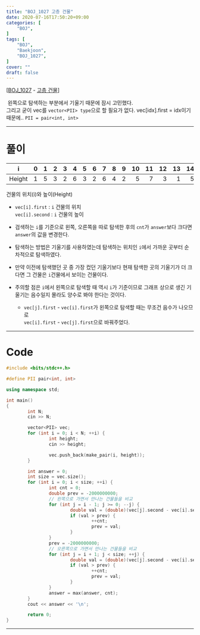 ```yaml
---
title: "BOJ_1027 고층 건물"
date: 2020-07-16T17:50:20+09:00
categories: [
	"BOJ",
]
tags: [
	"BOJ",
	"Baekjoon",
	"BOJ_1027",
]
cover: ""
draft: false
---
```


[[BOJ_1027](https://www.acmicpc.net/problem/1027) - [고층 건물](https://www.acmicpc.net/problem/1027)]

&nbsp;왼쪽으로 탐색하는 부분에서 기울기 때문에 잠시 고민했다.<br>
그리고 굳이 vec를 `vector<PII> type`으로 할 필요가 없다. vec[idx].first = idx이기 때문에.. `PII = pair<int, int>`

<hr>

# 풀이

<center>

|   i    |   0 |   1 |   2 |   3 |   4 |   5 |   6 |   7 |   8 |   9 |  10 |  11 |  12 |  13 |  14 |
| :----: | --: | --: | --: | --: | --: | --: | --: | --: | --: | --: | --: | --: | --: | --: | --: |
| Height |   1 |   5 |   3 |   2 |   6 |   3 |   2 |   6 |   4 |   2 |   5 |   7 |   3 |   1 |   5 |

</center>
<figcaption>건물의 위치(i)와 높이(Height)</figcaption>

- `vec[i].first` : `i` 건물의 위치<br>`vec[i].second` : `i` 건물의 높이

- 검색하는 `i`를 기준으로 왼쪽, 오른쪽을 따로 탐색한 후의 `cnt`가 `answer`보다 크다면 `answer`의 값을 변경한다.

- 탐색하는 방법은 기울기를 사용하였는데 탐색하는 위치인 `i`에서 가까운 곳부터 순차적으로 탐색하였다.

- 만약 이전에 탐색했던 곳 중 가장 컸던 기울기보다 현재 탐색한 곳의 기울기가 더 크다면 그 건물은 `i`건물에서 보이는 건물이다.

- 주의할 점은 `i`에서 왼쪽으로 탐색할 때 역시 `i`가 기준이므로 그래프 상으로 생긴 기울기는 음수일지 몰라도 양수로 봐야 한다는 것이다.

  - `vec[j].first` - `vec[i].first`가 왼쪽으로 탐색할 때는 무조건 음수가 나오므로<br>`vec[i].first` - `vec[j].first`으로 바꿔주었다.

<hr>

# Code

```C++
#include <bits/stdc++.h>

#define PII pair<int, int>

using namespace std;

int main()
{
        int N;
        cin >> N;

        vector<PII> vec;
        for (int i = 0; i < N; ++i) {
                int height;
                cin >> height;

                vec.push_back(make_pair(i, height));
        }

        int answer = 0;
        int size = vec.size();
        for (int i = 0; i < size; ++i) {
                int cnt = 0;
                double prev = -2000000000;
                // 왼쪽으로 가면서 만나는 건물들을 비교
                for (int j = i - 1; j >= 0; --j) {
                        double val = (double)(vec[j].second - vec[i].second) / (double)(vec[i].first - vec[j].first);
                        if (val > prev) {
                                ++cnt;
                                prev = val;
                        }
                }
                prev = -2000000000;
                // 오른쪽으로 가면서 만나는 건물들을 비교
                for (int j = i + 1; j < size; ++j) {
                        double val = (double)(vec[j].second - vec[i].second) / (double)(vec[j].first - vec[i].first);
                        if (val > prev) {
                                ++cnt;
                                prev = val;
                        }
                }
                answer = max(answer, cnt);
        }
        cout << answer << '\n';

        return 0;
}
```

<hr>
